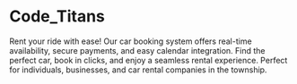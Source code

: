 # Code_Titans
Rent your ride with ease! Our car booking system offers real-time availability, secure payments, and easy calendar integration. Find the perfect car, book in clicks, and enjoy a seamless rental experience. Perfect for individuals, businesses, and car rental companies in the township.
